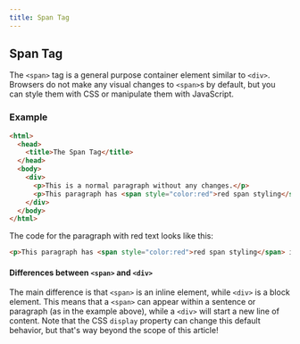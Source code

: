 ```yaml
---
title: Span Tag
---
```

## Span Tag

The `<span>` tag is a general purpose container element similar to `<div>`. Browsers do not make any visual changes to `<span>`s by default, but you can style them with CSS or manipulate them with JavaScript.

### Example
```html
<html>
  <head>
    <title>The Span Tag</title>
  </head>
  <body>
    <div>
      <p>This is a normal paragraph without any changes.</p>
      <p>This paragraph has <span style="color:red">red span styling</span> inside it without affecting the rest of the document.</p>
    </div>
  </body>  
</html>
```

The code for the paragraph with red text looks like this:
```html
<p>This paragraph has <span style="color:red">red span styling</span> inside it without affecting the rest of the document.</p>
```

#### Differences between `<span>` and `<div>`
The main difference is that `<span>` is an inline element, while `<div>` is a block element. This means that a `<span>` can appear within a sentence or paragraph (as in the example above), while a `<div>` will start a new line of content. Note that the CSS `display` property can change this default behavior, but that's way beyond the scope of this article!

